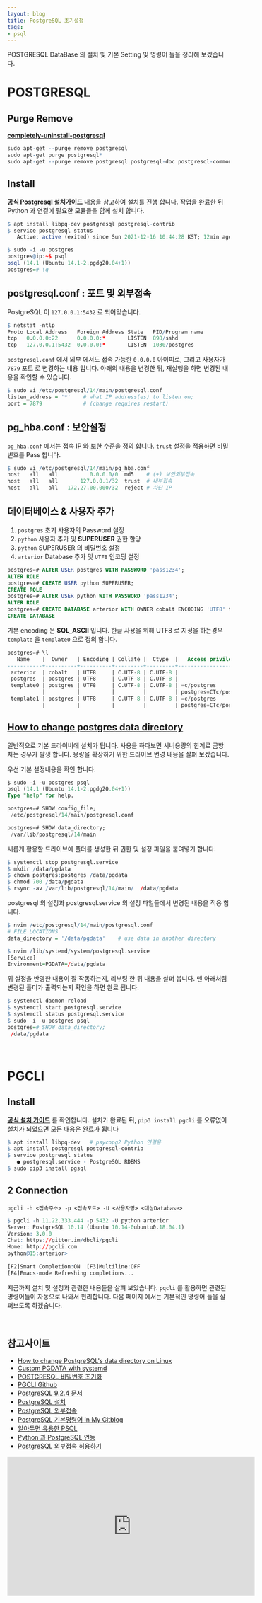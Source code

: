 ```yaml
---
layout: blog
title: PostgreSQL 초기설정
tags:
- psql
---
```


POSTGRESQL DataBase 의 설치 및 기본 Setting 및 명령어 들을 정리해 보겠습니다.

# **POSTGRESQL**

## **Purge Remove**
**[completely-uninstall-postgresql](https://kb.objectrocket.com/postgresql/how-to-completely-uninstall-postgresql-757)**

```r
sudo apt-get --purge remove postgresql
sudo apt-get purge postgresql*
sudo apt-get --purge remove postgresql postgresql-doc postgresql-common
```

## **Install**
**[공식 Postgresql 설치가이드](https://www.postgresql.org/download/linux/ubuntu/)** 내용을 참고하여 설치를 진행 합니다. 작업을 완료한 뒤 Python 과 연결에 필요한 모듈들을 함께 설치 합니다.

```r
$ apt install libpq-dev postgresql postgresql-contrib
$ service postgresql status
   Active: active (exited) since Sun 2021-12-16 10:44:28 KST; 12min ago

$ sudo -i -u postgres
postgres@ip:~$ psql
psql (14.1 (Ubuntu 14.1-2.pgdg20.04+1))
postgres=# \q
```

## **postgresql.conf : 포트 및 외부접속**
PostgreSQL 이 `127.0.0.1:5432` 로 되어있습니다.

```r
$ netstat -ntlp     
Proto Local Address   Foreign Address State   PID/Program name    
tcp   0.0.0.0:22      0.0.0.0:*       LISTEN  898/sshd            
tcp   127.0.0.1:5432  0.0.0.0:*       LISTEN  1030/postgres       
```

`postgresql.conf` 에서 외부 에서도 접속 가능한 `0.0.0.0` 아이피로, 그리고 사용자가 `7879` 포트 로 변경하는 내용 입니다. 아래의 내용을 변경한 뒤, 재실행을 하면 변경된 내용을 확인할 수 있습니다.

```r
$ sudo vi /etc/postgresql/14/main/postgresql.conf
listen_address = '*'    # what IP address(es) to listen on;
port = 7879             # (change requires restart)
```

## **pg_hba.conf : 보안설정**

`pg_hba.conf` 에서는 접속 IP 와 보한 수준을 정의 합니다. `trust` 설정을 적용하면 비밀번호를 Pass 합니다.

```r
$ sudo vi /etc/postgresql/14/main/pg_hba.conf
host   all   all          0.0.0.0/0  md5    # (+) 보안외부접속
host   all   all       127.0.0.1/32  trust  # 내부접속
host   all   all   172.27.00.000/32  reject # 차단 IP
```

## **데이터베이스 & 사용자 추가**

1) `postgres` 초기 사용자의 Password 설정
2) `python` 사용자 추가 및 **SUPERUSER** 권한 할당 
3) `python` SUPERUSER 의 비밀번호 설정
4) `arterior` Database 추가 및 `UTF8` 인코딩 설정

```sql
postgres=# ALTER USER postgres WITH PASSWORD 'pass1234';
ALTER ROLE
postgres=# CREATE USER python SUPERUSER;
CREATE ROLE
postgres=# ALTER USER python WITH PASSWORD 'pass1234';
ALTER ROLE
postgres=# CREATE DATABASE arterior WITH OWNER cobalt ENCODING 'UTF8' template template0;
CREATE DATABASE
```

기본 encoding 은 **SQL_ASCII** 입니다. 한글 사용을 위해 UTF8 로 지정을 하는경우 `template` 을 `template0` 으로 정의 합니다.

```sql
postgres=# \l
   Name    |  Owner   | Encoding | Collate |  Ctype  |   Access privileges   
-----------+----------+----------+---------+---------+-----------------------
 arterior  | cobalt   | UTF8     | C.UTF-8 | C.UTF-8 | 
 postgres  | postgres | UTF8     | C.UTF-8 | C.UTF-8 | 
 template0 | postgres | UTF8     | C.UTF-8 | C.UTF-8 | =c/postgres          +
           |          |          |         |         | postgres=CTc/postgres
 template1 | postgres | UTF8     | C.UTF-8 | C.UTF-8 | =c/postgres          +
           |          |          |         |         | postgres=CTc/postgres
```

## **[How to change postgres data directory](https://dbaclass.com/article/how-to-change-postgres-data-directory/)**

일반적으로 기본 드라이버에 설치가 됩니다. 사용을 하다보면 서버용량의 한계로 금방 차는 경우가 발생 합니다. 용량을 확장하기 위한 드라이브 변경 내용을 살펴 보겠습니다.

우선 기본 설정내용을 확인 합니다.

```sql
$ sudo -i -u postgres psql
psql (14.1 (Ubuntu 14.1-2.pgdg20.04+1))
Type "help" for help.

postgres=# SHOW config_file;
 /etc/postgresql/14/main/postgresql.conf

postgres=# SHOW data_directory;
 /var/lib/postgresql/14/main
```

새롭게 활용할 드라이브에 폴더를 생성한 뒤 권한 및 설정 파일을 붙여넣기 합니다.

```r
$ systemctl stop postgresql.service
$ mkdir /data/pgdata
$ chown postgres:postgres /data/pgdata
$ chmod 700 /data/pgdata
$ rsync -av /var/lib/postgresql/14/main/  /data/pgdata
```

postgresql 의 설정과 postgresql.service 의 설정 파일들에서 변경된 내용을 적용 합니다.

```r
$ nvim /etc/postgresql/14/main/postgresql.conf
# FILE LOCATIONS
data_directory = '/data/pgdata'    # use data in another directory

$ nvim /lib/systemd/system/postgresql.service
[Service]
Environment=PGDATA=/data/pgdata
```

위 설정을 반영한 내용이 잘 작동하는지, 리부팅 한 뒤 내용을 살펴 봅니다. 맨 아래처럼 변경된 폴더가 출력되는지 확인을 하면 완료 됩니다.

```r
$ systemctl daemon-reload
$ systemctl start postgresql.service
$ systemctl status postgresql.service
$ sudo -i -u postgres psql
postgres=# SHOW data_directory;
 /data/pgdata
```

<br/>

# **PGCLI**

## **Install**

**[공식 설치 가이드](https://www.pgcli.com/install)** 를 확인합니다. 설치가 완료된 뒤, `pip3 install pgcli` 를 오류없이 설치가 되었으면 모든 내용은 완료가 됩니다

```r
$ apt install libpq-dev   # psycopg2 Python 연결용
$ apt install postgresql postgresql-contrib
$ service postgresql status
   ● postgresql.service - PostgreSQL RDBMS
$ sudo pip3 install pgsql
```

## **2 Connection**
`pgcli -h <접속주소> -p <접속포트> -U <사용자명> <대상Database>`

```r
$ pgcli -h 11.22.333.444 -p 5432 -U python arterior
Server: PostgreSQL 10.14 (Ubuntu 10.14-0ubuntu0.18.04.1)
Version: 3.0.0
Chat: https://gitter.im/dbcli/pgcli
Home: http://pgcli.com
python@15:arterior>
 
[F2]Smart Completion:ON  [F3]Multiline:OFF  
[F4]Emacs-mode Refreshing completions...   
```

지금까지 설치 및 설정과 관련한 내용들을 살펴 보았습니다. `pqcli` 를 활용하면 관련된 명령어들이 자동으로 나와서 편리합니다. 다음 페이지 에서는 기본적인 명령어 들을 살펴보도록 하겠습니다.

<br/>

## 참고사이트
- [How to change PostgreSQL's data directory on Linux](https://fitodic.github.io/how-to-change-postgresql-data-directory-on-linux)
- [Custom PGDATA with systemd](https://pgstef.github.io/2018/02/28/custom_pgdata_with_systemd.html)
- [POSTGRESQL 비밀번호 초기화](https://055055.tistory.com/14)
- [PGCLI Github](https://github.com/dbcli/pgcli)
- [PostgreSQL 9.2.4 문서](https://postgresql.kr/docs/9.2/index.html)
- [PostgreSQL 설치](https://dejavuqa.tistory.com/363?category=257816)
- [PostgreSQL 외부접속](https://dejavuqa.tistory.com/32?category=257816)
- [PostgreSQL 기본명령어 in My Gitblog](https://yongbeomkim.github.io/sql/psql-01-startup/)
- [알아두면 유용한 PSQL](https://browndwarf.tistory.com/51)
- [Python 과 PostgreSQL 연동](https://jinmay.github.io/2018/01/11/python/python-with-postgresql)
- [PostgreSQL 외부접속 허용하기](https://racoonlotty.tistory.com/entry/PostgreSQL-%EC%99%B8%EB%B6%80-%EC%A0%91%EA%B7%BC-%ED%97%88%EC%9A%A9)


<iframe width="560" height="315" src="https://www.youtube.com/embed/HHbIPi43HE4" frameborder="0" allow="accelerometer; autoplay; clipboard-write; encrypted-media; gyroscope; picture-in-picture" allowfullscreen></iframe>
